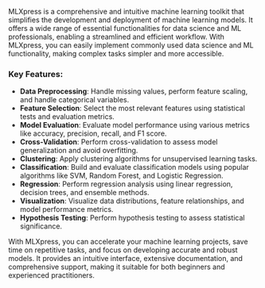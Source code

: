 MLXpress is a comprehensive and intuitive machine learning toolkit that simplifies the development and deployment of machine learning models. It offers a wide range of essential functionalities for data science and ML professionals, enabling a streamlined and efficient workflow. With MLXpress, you can easily implement commonly used data science and ML functionality, making complex tasks simpler and more accessible.
### Key Features:

- **Data Preprocessing**: Handle missing values, perform feature scaling, and handle categorical variables.
- **Feature Selection**: Select the most relevant features using statistical tests and evaluation metrics.
- **Model Evaluation**: Evaluate model performance using various metrics like accuracy, precision, recall, and F1 score.
- **Cross-Validation**: Perform cross-validation to assess model generalization and avoid overfitting.
- **Clustering**: Apply clustering algorithms for unsupervised learning tasks.
- **Classification**: Build and evaluate classification models using popular algorithms like SVM, Random Forest, and Logistic Regression.
- **Regression**: Perform regression analysis using linear regression, decision trees, and ensemble methods.
- **Visualization**: Visualize data distributions, feature relationships, and model performance metrics.
- **Hypothesis Testing**: Perform hypothesis testing to assess statistical significance.

With MLXpress, you can accelerate your machine learning projects, save time on repetitive tasks, and focus on developing accurate and robust models. It provides an intuitive interface, extensive documentation, and comprehensive support, making it suitable for both beginners and experienced practitioners.
